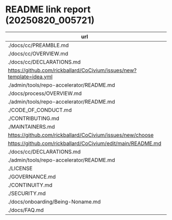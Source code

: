 <!-- status: stub; target: 150+ words -->
<!-- status: stub; target: 150+ words -->
<!-- status: stub; target: 150+ words -->
<!-- status: stub; target: 150+ words -->
# README link report (20250820_005721)

| url | kind | exists |
|---|---|---|
| ./docs/cc/PREAMBLE.md | local | True |
| ./docs/cc/OVERVIEW.md | local | True |
| ./docs/cc/DECLARATIONS.md | local | True |
| https://github.com/rickballard/CoCivium/issues/new?template=idea.yml | external | n/a |
| ./admin/tools/repo-accelerator/README.md | local | True |
| ./docs/process/OVERVIEW.md | local | True |
| ./admin/tools/repo-accelerator/README.md | local | True |
| ./CODE_OF_CONDUCT.md | local | True |
| ./CONTRIBUTING.md | local | True |
| ./MAINTAINERS.md | local | True |
| https://github.com/rickballard/CoCivium/issues/new/choose | external | n/a |
| https://github.com/rickballard/CoCivium/edit/main/README.md | external | n/a |
| ./docs/cc/DECLARATIONS.md | local | True |
| ./admin/tools/repo-accelerator/README.md | local | True |
| ./LICENSE | local | True |
| ./GOVERNANCE.md | local | True |
| ./CONTINUITY.md | local | True |
| ./SECURITY.md | local | True |
| ./docs/onboarding/Being-Noname.md | local | True |
| ./docs/FAQ.md | local | True |








